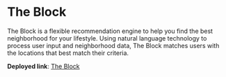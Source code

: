 # The Block

The Block is a flexible recommendation engine to help you find the best neighborhood for your
lifestyle. Using natural language technology to process user input and neighborhood data, The
Block matches users with the locations that best match their criteria.

__Deployed link__: [The Block](https://the-block.herokuapp.com/)
